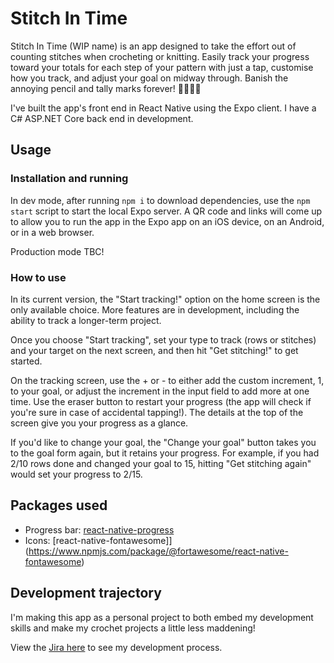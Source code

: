 # Stitch In Time

Stitch In Time (WIP name) is an app designed to take the effort out of counting stitches when crocheting or knitting. Easily track your progress toward your totals for each step of your pattern with just a tap, customise how you track, and adjust your goal on midway through. Banish the annoying pencil and tally marks forever! 🧶🔢🧣🤩

I've built the app's front end in React Native using the Expo client. I have a C# ASP.NET Core back end in development.

## Usage

### Installation and running

In dev mode, after running `npm i` to download dependencies, use the `npm start` script to start the local Expo server. A QR code and links will come up to allow you to run the app in the Expo app on an iOS device, on an Android, or in a web browser.

Production mode TBC!

### How to use

In its current version, the "Start tracking!" option on the home screen is the only available choice. More features are in development, including the ability to track a longer-term project.

Once you choose "Start tracking", set your type to track (rows or stitches) and your target on the next screen, and then hit "Get stitching!" to get started.

On the tracking screen, use the + or - to either add the custom increment, 1, to your goal, or adjust the increment in the input field to add more at one time. Use the eraser button to restart your progress (the app will check if you're sure in case of accidental tapping!). The details at the top of the screen give you your progress as a glance.

If you'd like to change your goal, the "Change your goal" button takes you to the goal form again, but it retains your progress. For example, if you had 2/10 rows done and changed your goal to 15, hitting "Get stitching again" would set your progress to 2/15.

## Packages used

- Progress bar: [react-native-progress](https://www.npmjs.com/package/react-native-progress)
- Icons: [react-native-fontawesome]](https://www.npmjs.com/package/@fortawesome/react-native-fontawesome)

## Development trajectory

I'm making this app as a personal project to both embed my development skills and make my crochet projects a little less maddening!

View the [Jira here](https://lizkaufman.atlassian.net/jira/software/projects/STITCH/boards/2) to see my development process.
